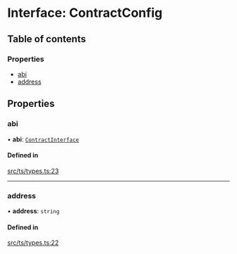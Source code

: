 # Interface: ContractConfig

## Table of contents

### Properties

- [abi](ContractConfig.md#abi)
- [address](ContractConfig.md#address)

## Properties

### abi

• **abi**: [`ContractInterface`](../API.md#contractinterface)

#### Defined in

[src/ts/types.ts:23](https://gitlab.com/i3-market/code/wp3/t3.2/conflict-resolution/non-repudiation-protocol/-/blob/386613e/src/ts/types.ts#L23)

___

### address

• **address**: `string`

#### Defined in

[src/ts/types.ts:22](https://gitlab.com/i3-market/code/wp3/t3.2/conflict-resolution/non-repudiation-protocol/-/blob/386613e/src/ts/types.ts#L22)
